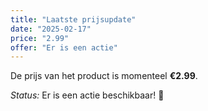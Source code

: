 ```yaml
---
title: "Laatste prijsupdate"
date: "2025-02-17"
price: "2.99"
offer: "Er is een actie"
---
```

De prijs van het product is momenteel **€2.99**.

_Status:_ Er is een actie beschikbaar! 🎉
